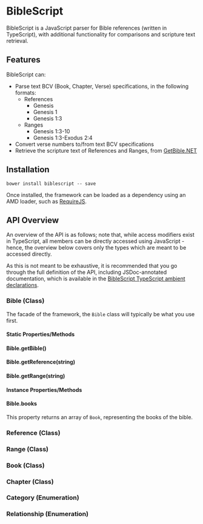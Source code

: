 # BibleScript

BibleScript is a JavaScript parser for Bible references (written in TypeScript), with additional functionality for comparisons and scripture text retrieval.

## Features

BibleScript can:

* Parse text BCV (Book, Chapter, Verse) specifications, in the following formats:
  * References
    * Genesis
    * Genesis 1
    * Genesis 1:3
  * Ranges
    * Genesis 1:3-10
    * Genesis 1:3-Exodus 2:4
* Convert verse numbers to/from text BCV specifications
* Retrieve the scripture text of References and Ranges, from [GetBible.NET](https://getbible.net/)

## Installation

	bower install biblescript -- save

Once installed, the framework can be loaded as a dependency using an AMD loader, such as [RequireJS](http://requirejs.org/).

## API Overview

An overview of the API is as follows; note that, while access modifiers exist in TypeScript, all members can be directly accessed using JavaScript - hence, the overview below covers only the types which are meant to be accessed directly.

As this is not meant to be exhaustive, it is recommended that you go through the full definition of the API, including JSDoc-annotated documentation, which is available in the [BibleScript TypeScript ambient declarations](https://github.com/choirstalls/BibleScript/blob/master/Src/BibleScript/typings/index.d.ts).

### Bible (Class)

The facade of the framework, the `Bible` class will typically be what you use first.

#### Static Properties/Methods

#### Bible.getBible()

#### Bible.getReference(string)

#### Bible.getRange(string)

#### Instance Properties/Methods

#### Bible.books

This property returns an array of `Book`, representing the books of the bible.

### Reference (Class)

### Range (Class)

### Book (Class)

### Chapter (Class)

### Category (Enumeration)

### Relationship (Enumeration)




